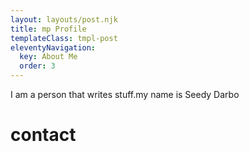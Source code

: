 ```yaml
---
layout: layouts/post.njk
title: mp Profile
templateClass: tmpl-post
eleventyNavigation:
  key: About Me
  order: 3
---
```


I am a person that writes stuff.my name is Seedy Darbo


<h1>contact</h1>
